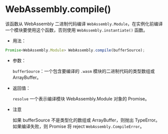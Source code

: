 # WebAssembly.compile()

该函数从 WebAssembly 二进制代码编译 `WebAssembly.Module`，在实例化前编译一个模块要使用这个函数，否则使用 `WebAssembly.instantiate()` 函数。

* 用法：

 ```ts
 Promise<WebAssembly.Module> WebAssembly.compile(bufferSource);
 ```

* 参数：

  `bufferSource`：一个包含要编译的 `.wasm` 模块的二进制代码的类型数组或ArrayBuffer。

* 返回值：

  `resolve` 一个表示编译模块 WebAssembly.Module 对象的 Promise。

* 注意

  如果 bufferSource 不是类型化的数组或 ArrayBuffer，则抛出 TypeError。
  如果编译失败，则 Promise 将 reject `WebAssembly.CompileError`。
